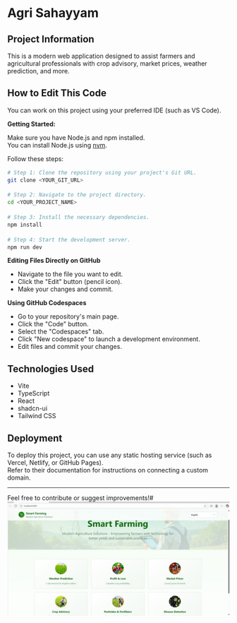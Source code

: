 # Agri Sahayyam

## Project Information

This is a modern web application designed to assist farmers and agricultural professionals with crop advisory, market prices, weather prediction, and more.

## How to Edit This Code

You can work on this project using your preferred IDE (such as VS Code).

**Getting Started:**

Make sure you have Node.js and npm installed.  
You can install Node.js using [nvm](https://github.com/nvm-sh/nvm#installing-and-updating).

Follow these steps:

```sh
# Step 1: Clone the repository using your project's Git URL.
git clone <YOUR_GIT_URL>

# Step 2: Navigate to the project directory.
cd <YOUR_PROJECT_NAME>

# Step 3: Install the necessary dependencies.
npm install

# Step 4: Start the development server.
npm run dev
```

**Editing Files Directly on GitHub**

- Navigate to the file you want to edit.
- Click the "Edit" button (pencil icon).
- Make your changes and commit.

**Using GitHub Codespaces**

- Go to your repository's main page.
- Click the "Code" button.
- Select the "Codespaces" tab.
- Click "New codespace" to launch a development environment.
- Edit files and commit your changes.

## Technologies Used

- Vite
- TypeScript
- React
- shadcn-ui
- Tailwind CSS

## Deployment

To deploy this project, you can use any static hosting service (such as Vercel, Netlify, or GitHub Pages).  
Refer to their documentation for instructions on connecting a custom domain.

---

Feel free to contribute or suggest improvements!#   
![image alt](https://github.com/kotlavarshini1426/smartgrowing/blob/b779328ba71b691b32d8592687797c9e728d35e6/public/images/WhatsApp%20Image%202025-09-24%20at%204.08.30%20PM.jpeg)


 
 






